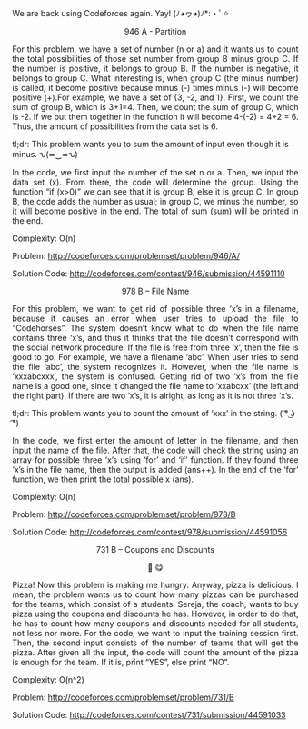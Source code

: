 We are back using Codeforces again. Yay! (ﾉ◕ヮ◕)ﾉ*:・ﾟ✧

<p align="center">946 A - Partition</p>

<p align="justify">
For this problem, we have a set of number (n or a) and it wants us to count the total possibilities of those set number from group B minus group C. If the number is positive, it belongs to group B. If the number is negative, it belongs to group C. What interesting is, when group C (the minus number) is called, it become positive because minus (-) times minus (-) will become positive (+).For example, we have a set of {3, -2, and 1}. First, we count the sum of group B, which is 3+1=4. Then, we count the sum of group C, which is -2. If we put them together in the function it will become 4-(-2) = 4+2 = 6. Thus, the amount of possibilities from the data set is 6.

tl;dr: This problem wants you to sum the amount of input even though it is minus. ԅ(≖‿≖ԅ)

<p align="justify">
In the code, we first input the number of the set n or a. Then, we input the data set (x). From there, the code will determine the group. Using the function “if (x>0)” we can see that it is group B, else it is group C. In group B, the code adds the number as usual; in group C, we minus the number, so it will become positive in the end. The total of sum (sum) will be printed in the end.

Complexity: O(n)

Problem: http://codeforces.com/problemset/problem/946/A/

Solution Code: http://codeforces.com/contest/946/submission/44591110

<p align="center">978 B – File Name</p>

<p align="justify">
For this problem, we want to get rid of possible three ‘x’s in a filename, because it causes an error when user tries to upload the file to “Codehorses”. The system doesn’t know what to do when the file name contains three ‘x’s, and thus it thinks that the file doesn’t correspond with the social network procedure. If the file is free from three ‘x’, then the file is good to go. For example, we have a filename ‘abc’. When user tries to send the file ‘abc’, the system recognizes it. However, when the file name is ‘xxxabcxxx’, the system is confused. Getting rid of two ‘x’s from the file name is a good one, since it changed the file name to ‘xxabcxx’ (the left and the right part). If there are two ‘x’s, it is alright, as long as it is not three ‘x’s.

tl;dr: This problem wants you to count the amount of ‘xxx’ in the string.  ( ͡° ͜ʖ ͡°)

<p align="justify">
In the code, we first enter the amount of letter in the filename, and then input the name of the file. After that, the code will check the string using an array for possible three ‘x’s using ‘for’ and ‘if’ function. If they found three ‘x’s in the file name, then the output is added (ans++). In the end of the ‘for’ function, we then print the total possible x (ans).

Complexity: O(n)

Problem: http://codeforces.com/problemset/problem/978/B

Solution Code: http://codeforces.com/contest/978/submission/44591056

<p align="center">731 B – Coupons and Discounts</p>

<p align="center">🍕 😋</p>

<p align="justify">
Pizza! Now this problem is making me hungry. Anyway, pizza is delicious. I mean, the problem wants us to count how many pizzas can be purchased for the teams, which consist of a students. Sereja, the coach, wants to buy pizza using the coupons and discounts he has. However, in order to do that, he has to count how many coupons and discounts needed for all students, not less nor more. For the code, we want to input the training session first. Then, the second input consists of the number of teams that will get the pizza. After given all the input, the code will count the amount of the pizza is enough for the team. If it is, print “YES”, else print “NO”.

Complexity: O(n^2)

Problem: http://codeforces.com/problemset/problem/731/B

Solution Code: http://codeforces.com/contest/731/submission/44591033
